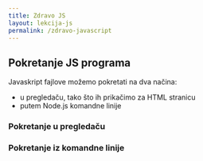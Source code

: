 ```yaml
---
title: Zdravo JS
layout: lekcija-js
permalink: /zdravo-javascript
---
```


## Pokretanje JS programa

Javaskript fajlove možemo pokretati na dva načina:
* u pregledaču, tako što ih prikačimo za HTML stranicu
* putem Node.js komandne linije

### Pokretanje u pregledaču

### Pokretanje iz komandne linije
